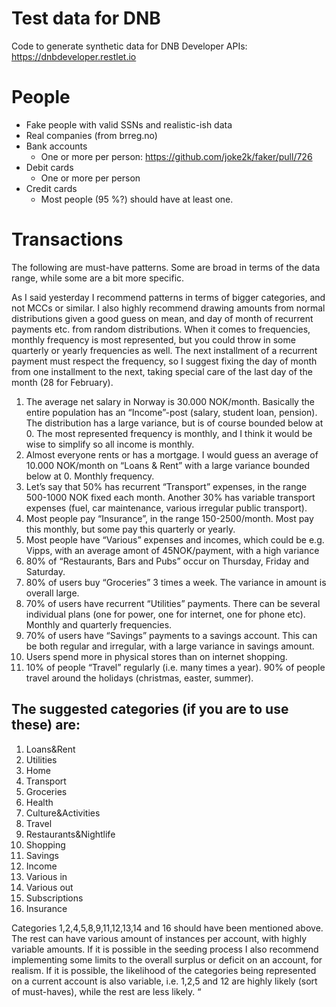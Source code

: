 # Test data for DNB

Code to generate synthetic data for DNB Developer APIs: https://dnbdeveloper.restlet.io

# People

- Fake people with valid SSNs and realistic-ish data
- Real companies (from brreg.no)
- Bank accounts
    - One or more per person: https://github.com/joke2k/faker/pull/726
- Debit cards
    - One or more per person
- Credit cards
    - Most people (95 %?) should have at least one.

# Transactions

The following are must-have patterns. Some are broad in terms of the data range, while some are a bit more specific.

As I said yesterday I recommend patterns in terms of bigger categories, and not MCCs or similar. I also highly recommend drawing amounts from normal distributions given a good guess on mean, and day of month of recurrent payments etc. from random distributions. When it comes to frequencies, monthly frequency is most represented, but you could throw in some quarterly or yearly frequencies as well. The next installment of a recurrent payment must respect the frequency, so I suggest fixing the day of month from one installment to the next, taking special care of the last day of the month (28 for February).

 
1. The average net salary in Norway is 30.000 NOK/month. Basically the entire population has an “Income”-post (salary, student loan, pension). The distribution has a large variance, but is of course bounded below at 0. The most represented frequency is monthly, and I think it would be wise to simplify so all income is monthly.
1. Almost everyone rents or has a mortgage. I would guess an average of 10.000 NOK/month on “Loans & Rent” with a large variance bounded below at 0. Monthly frequency.
1. Let’s say that 50% has recurrent “Transport” expenses, in the range 500-1000 NOK fixed each month. Another 30% has variable transport expenses (fuel, car maintenance, various irregular public transport).
1. Most people pay “Insurance”, in the range 150-2500/month. Most pay this monthly, but some pay this quarterly or yearly.
1. Most people have “Various” expenses and incomes, which could be e.g. Vipps, with an average amont of 45NOK/payment, with a high variance
1. 80% of “Restaurants, Bars and Pubs” occur on Thursday, Friday and Saturday.
1. 80% of users buy “Groceries” 3 times a week. The variance in amount is overall large.
1. 70% of users have recurrent “Utilities” payments. There can be several individual plans (one for power, one for internet, one for phone etc). Monthly and quarterly frequencies.
1. 70% of users have “Savings” payments to a savings account. This can be both regular and irregular, with a large variance in savings amount.
1. Users spend more in physical stores than on internet shopping.
1. 10% of people “Travel” regularly (i.e. many times a year). 90% of people travel around the holidays (christmas, easter, summer).

## The suggested categories (if you are to use these) are:

1. Loans&Rent
2. Utilities
3. Home
4. Transport
5. Groceries
6. Health
7. Culture&Activities
8. Travel
9. Restaurants&Nightlife
10. Shopping
11. Savings
12. Income
13. Various in
14. Various out
15. Subscriptions
16. Insurance

Categories 1,2,4,5,8,9,11,12,13,14 and 16 should have been mentioned above. The rest can have various amount of instances per account, with highly variable amounts. If it is possible in the seeding process I also recommend implementing some limits to the overall surplus or deficit on an account, for realism. If it is possible, the likelihood of the categories being represented on a current account is also variable, i.e. 1,2,5 and 12 are highly likely (sort of must-haves), while the rest are less likely. “

 